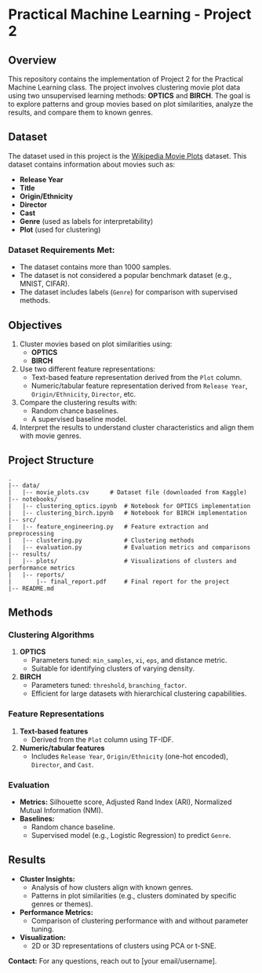 # Practical Machine Learning - Project 2

## Overview
This repository contains the implementation of Project 2 for the Practical Machine Learning class. The project involves clustering movie plot data using two unsupervised learning methods: **OPTICS** and **BIRCH**. The goal is to explore patterns and group movies based on plot similarities, analyze the results, and compare them to known genres.

## Dataset
The dataset used in this project is the [Wikipedia Movie Plots](https://www.kaggle.com/datasets/jrobischon/wikipedia-movie-plots) dataset. This dataset contains information about movies such as:
- **Release Year**
- **Title**
- **Origin/Ethnicity**
- **Director**
- **Cast**
- **Genre** (used as labels for interpretability)
- **Plot** (used for clustering)

### Dataset Requirements Met:
- The dataset contains more than 1000 samples.
- The dataset is not considered a popular benchmark dataset (e.g., MNIST, CIFAR).
- The dataset includes labels (`Genre`) for comparison with supervised methods.

## Objectives
1. Cluster movies based on plot similarities using:
   - **OPTICS**
   - **BIRCH**
2. Use two different feature representations:
   - Text-based feature representation derived from the `Plot` column.
   - Numeric/tabular feature representation derived from `Release Year`, `Origin/Ethnicity`, `Director`, etc.
3. Compare the clustering results with:
   - Random chance baselines.
   - A supervised baseline model.
4. Interpret the results to understand cluster characteristics and align them with movie genres.

## Project Structure
```
.
|-- data/
|   |-- movie_plots.csv      # Dataset file (downloaded from Kaggle)
|-- notebooks/
|   |-- clustering_optics.ipynb  # Notebook for OPTICS implementation
|   |-- clustering_birch.ipynb   # Notebook for BIRCH implementation
|-- src/
|   |-- feature_engineering.py   # Feature extraction and preprocessing
|   |-- clustering.py            # Clustering methods
|   |-- evaluation.py            # Evaluation metrics and comparisons
|-- results/
|   |-- plots/                   # Visualizations of clusters and performance metrics
|   |-- reports/
|       |-- final_report.pdf     # Final report for the project
|-- README.md
```

## Methods
### Clustering Algorithms
1. **OPTICS**
   - Parameters tuned: `min_samples`, `xi`, `eps`, and distance metric.
   - Suitable for identifying clusters of varying density.
2. **BIRCH**
   - Parameters tuned: `threshold`, `branching_factor`.
   - Efficient for large datasets with hierarchical clustering capabilities.

### Feature Representations
1. **Text-based features**
   - Derived from the `Plot` column using TF-IDF.
2. **Numeric/tabular features**
   - Includes `Release Year`, `Origin/Ethnicity` (one-hot encoded), `Director`, and `Cast`.

### Evaluation
- **Metrics:** Silhouette score, Adjusted Rand Index (ARI), Normalized Mutual Information (NMI).
- **Baselines:**
  - Random chance baseline.
  - Supervised model (e.g., Logistic Regression) to predict `Genre`.

## Results
- **Cluster Insights:**
  - Analysis of how clusters align with known genres.
  - Patterns in plot similarities (e.g., clusters dominated by specific genres or themes).
- **Performance Metrics:**
  - Comparison of clustering performance with and without parameter tuning.
- **Visualization:**
  - 2D or 3D representations of clusters using PCA or t-SNE.

**Contact:** For any questions, reach out to [your email/username].

